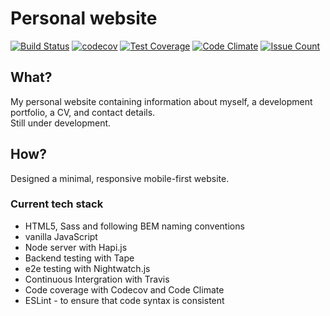 # Personal website
[![Build Status](https://travis-ci.org/skibinska/personal-website.svg?branch=master)](https://travis-ci.org/skibinska/personal-website)
[![codecov](https://codecov.io/gh/skibinska/personal-website/branch/master/graph/badge.svg)](https://codecov.io/gh/skibinska/personal-website)
[![Test Coverage](https://codeclimate.com/github/skibinska/personal-website/badges/coverage.svg)](https://codeclimate.com/github/skibinska/personal-website/coverage)
[![Code Climate](https://codeclimate.com/github/skibinska/personal-website/badges/gpa.svg)](https://codeclimate.com/github/skibinska/personal-website)
[![Issue Count](https://codeclimate.com/github/skibinska/personal-website/badges/issue_count.svg)](https://codeclimate.com/github/skibinska/personal-website)

## What?
 My personal website containing information about myself, a development portfolio, a CV, and contact details.  
 Still under development.

## How?
Designed a minimal, responsive mobile-first website.

### Current tech stack
- HTML5, Sass and following BEM naming conventions
- vanilla JavaScript
- Node server with Hapi.js
- Backend testing with Tape
- e2e testing with Nightwatch.js
- Continuous Intergration with Travis
- Code coverage with Codecov and Code Climate
- ESLint - to ensure that code syntax is consistent
